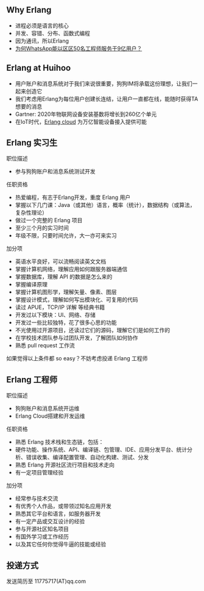 Why Erlang
-----------------
- 进程必须是语言的核心
- 并发、容错、分布、函数式编程
- 因为通讯，所以Erlang
- [为何WhatsApp能以区区50名工程师服务于9亿用户？](http://www.ifanr.com/563174)

Erlang at Huihoo
------------------
- 用户账户和消息系统对于我们来说很重要，狗狗IM将承载这份理想，让我们一起来创造它
- 我们考虑用Erlang为每位用户创建长连结，让用户一直都在线，能随时获得TA想要的消息
- Gartner: 2020年物联网设备安装基数将增长到260亿个单元
- 在IoT时代，[Erlang cloud](http://wiki.huihoo.com/wiki/Erlang_cloud) 为万亿智能设备接入提供可能

Erlang 实习生
------------------

职位描述

-	参与狗狗账户和消息系统测试开发

任职资格

-	热爱编程，有志于Erlang开发，重度 Erlang 用户
-	掌握以下几门课：Java（或其他）语言，概率（统计），数据结构（或算法，复杂性理论）
-	做过一个完整的 Erlang 项目
-	至少三个月的实习时间
-	年级不限，只要时间允许，大一亦可来实习

加分项

-	英语水平良好，可以流畅阅读英文文档
-	掌握计算机网络，理解应用如何跟服务器端通信
-	掌握数据库，理解 API 的数据是怎么来的
-	掌握编译原理
-	掌握计算机图形学，理解矢量、像素、图层
-	掌握设计模式，理解如何写出模块化、可复用的代码
-	读过 APUE，TCP/IP 详解 等经典书籍
-	开发过以下模块：UI、网络、存储
-	开发过一些比较独特，花了很多心思的功能
-	不光使用过开源项目，还读过它们的源码，理解它们是如何工作的
-	在学校技术团队参与过团队开发，了解团队如何协作
-	熟悉 pull request 工作流

如果觉得以上条件都 so easy？不妨考虑投递 Erlang 工程师

Erlang 工程师
----------------------

职位描述

-	狗狗账户和消息系统开运维
-	Erlang Cloud搭建和开发运维

任职资格

-	熟悉 Erlang 技术栈和生态链，包括：
-	硬件功能、操作系统、API、编译链、包管理、IDE、应用分发平台、统计分析、错误收集、编译配置管理、自动化构建、测试、分发
-	熟悉 Erlang 开源社区流行项目和技术走向
-	有一定项目管理经验

加分项

-	经常参与技术交流
-	有优秀个人作品，或带领过知名应用开发
-	熟悉其它平台和语言，如服务器开发
-	有一定产品或交互设计的经验
-	参与开源社区知名项目
-	有国外学习或工作经历
-	以及其它任何你觉得牛逼的技能或经验

投递方式
--------

发送简历至 11775717(AT)qq.com
